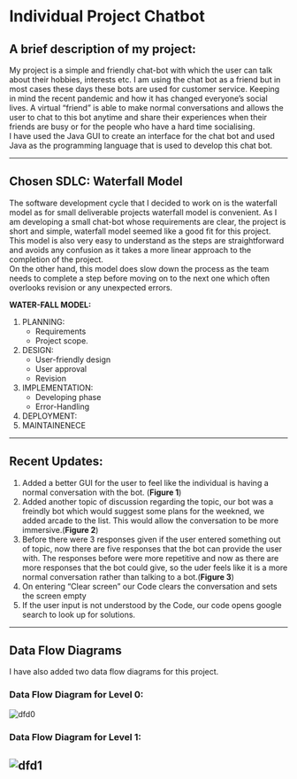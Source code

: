 # Individual Project Chatbot
## A brief description of my project: <br>
My project is a simple and friendly chat-bot with which the user can talk about their hobbies, interests etc.  I am using the chat bot as a friend but in most cases these days these bots are used for customer service. Keeping in mind the recent pandemic and how it has changed everyone’s social lives. A virtual “friend” is able to make normal conversations and allows the user to chat to this bot anytime and share their experiences when their friends are busy or for the people who have a hard time socialising.
<br>
I have used the Java GUI to create an interface for the chat bot and used Java as the programming language that is used to develop this chat bot.
 
 ---
 ## Chosen SDLC: Waterfall Model
 
The software development cycle that I decided to work on is the waterfall model as for small deliverable projects waterfall model is convenient. As I am developing a small chat-bot whose requirements are clear, the project is short and simple, waterfall model seemed like a good fit for this project. This model is also very easy to understand as the steps are straightforward and avoids any confusion as it takes a more linear approach to the completion of the project.<br>
On the other hand, this model does slow down the process as the team needs to complete a step before moving on to the next one which often overlooks revision or any unexpected errors.

**WATER-FALL MODEL:**
1. PLANNING:
   -	Requirements
   - Project scope.
2.	DESIGN:
    -	User-friendly design
    -	User approval
    - Revision
3.	IMPLEMENTATION:
    - Developing phase
    -	Error-Handling
4. DEPLOYMENT:
5. MAINTAINENECE

---
## Recent Updates:
1. Added a better GUI for the user to feel like the individual is having a normal conversation with the bot. (**Figure 1**)
2. Added another topic of discussion regarding the topic, our bot was a freindly bot which would suggest some plans for the weekned, we added arcade to the list. This would allow the conversation to be more immersive.(**Figure 2**)  
4. Before there were 3 responses given if the user entered something out of topic, now there are five responses that the bot can provide the user with. The responses before were more repetitive and now as there are more responses that the bot could give, so the uder feels like it is a more normal conversation rather than talking to a bot.(**Figure 3**)
5. On entering “Clear screen” our Code clears the conversation and sets the screen empty 
6. If the user input is not understood by the Code, our code opens google search to look up for solutions.


---
## Data Flow Diagrams

I have also added two data flow diagrams for this project.
### Data Flow Diagram for Level 0:
![dfd0](https://github.com/aaliazoya/COSC-310-Assignment2/blob/main/images/Data%20Flow%20Diagram%20level%200%20.png)
<br>
### Data Flow Diagram for Level 1:
![dfd1](https://github.com/aaliazoya/COSC-310-Assignment2/blob/main/images/Data%20Flow%20Diagram%20level%201%20(1).png)
---
